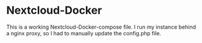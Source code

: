 # Nextcloud-Docker

This is a working Nextcloud-Docker-compose file. I run my instance behind a nginx proxy, so I had to manually update the config.php file.
